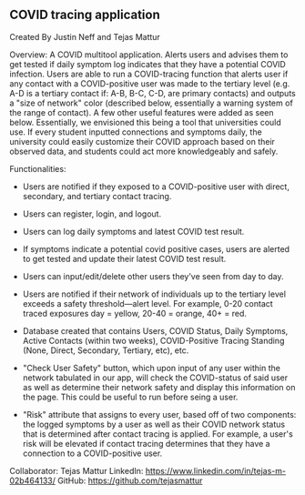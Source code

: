 ## COVID tracing application ##
Created By Justin Neff and Tejas Mattur

Overview: A COVID multitool application. Alerts users and advises them to get tested if daily symptom log indicates that they have a potential COVID infection.  Users are able to run a COVID-tracing function that alerts user if any contact with a COVID-positive user was made to the tertiary level (e.g. A-D is a tertiary contact if: A-B, B-C, C-D, are primary contacts) and outputs a "size of network" color (described below, essentially a warning system of the range of contact). A few other useful features were added as seen below. Essentially, we envisioned this being a tool that universities could use. If every student inputted connections and symptoms daily, the university could easily customize their COVID approach based on their observed data, and students could act more knowledgeably and safely.



Functionalities:

* Users are notified if they exposed to a COVID-positive user with direct, secondary, and tertiary contact tracing.

* Users can register, login, and logout.

* Users can log daily symptoms and latest COVID test result.

* If symptoms indicate a potential covid positive cases, users are alerted to get tested and update their latest COVID test result.

* Users can input/edit/delete other users they’ve seen from day to day.

* Users are notified if their network of individuals up to the tertiary level exceeds a safety threshold—alert level. For example, 0-20 contact traced exposures day = yellow, 20-40 = orange, 40+ = red. 

* Database created that contains Users, COVID Status, Daily Symptoms, Active Contacts (within two weeks), COVID-Positive Tracing Standing (None, Direct, Secondary, Tertiary, etc), etc. 

* "Check User Safety" button, which upon input of any user within the network tabulated in our app, will check the COVID-status of said user as well as determine their network safety and display this information on the page. This could be useful to run before seing a user. 

* "Risk" attribute that assigns to every user, based off of two components: the logged symptoms by a user as well as their COVID network status that is determined after contact tracing is applied. For example, a user's risk will be elevated if contact tracing determines that they have a connection to a COVID-positive user.

Collaborator: Tejas Mattur
LinkedIn: https://www.linkedin.com/in/tejas-m-02b464133/
GitHub: https://github.com/tejasmattur

